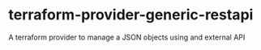 # terraform-provider-generic-restapi
A terraform provider to manage a JSON objects using and external API
